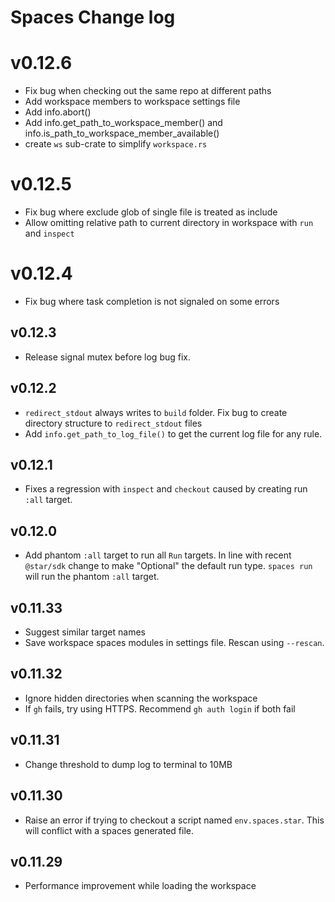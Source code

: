# Spaces Change log

# v0.12.6

- Fix bug when checking out the same repo at different paths
- Add workspace members to workspace settings file
- Add info.abort() 
- Add info.get_path_to_workspace_member() and info.is_path_to_workspace_member_available()
- create `ws` sub-crate to simplify `workspace.rs`

# v0.12.5

- Fix bug where exclude glob of single file is treated as include
- Allow omitting relative path to current directory in workspace with `run` and `inspect`

# v0.12.4

- Fix bug where task completion is not signaled on some errors

## v0.12.3

- Release signal mutex before log bug fix.

## v0.12.2

- `redirect_stdout` always writes to `build` folder. Fix bug to create directory structure to `redirect_stdout` files
- Add `info.get_path_to_log_file()` to get the current log file for any rule.

## v0.12.1

- Fixes a regression with `inspect` and `checkout` caused by creating run `:all` target.

## v0.12.0

- Add phantom `:all` target to run all `Run` targets. In line with recent `@star/sdk` change to make "Optional" the default run type. `spaces run` will run the phantom `:all` target.

## v0.11.33

- Suggest similar target names
- Save workspace spaces modules in settings file. Rescan using `--rescan`.

## v0.11.32

- Ignore hidden directories when scanning the workspace
- If `gh` fails, try using HTTPS. Recommend `gh auth login` if both fail

## v0.11.31

- Change threshold to dump log to terminal to 10MB

## v0.11.30

- Raise an error if trying to checkout a script named `env.spaces.star`. This will conflict with a spaces generated file.

## v0.11.29

- Performance improvement while loading the workspace